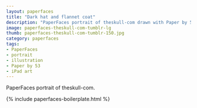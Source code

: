 ```yaml
---
layout: paperfaces
title: "Dark hat and flannet coat"
description: "PaperFaces portrait of theskull-com drawn with Paper by 53 on an iPad."
image: paperfaces-theskull-com-tumblr-lg
thumb: paperfaces-theskull-com-tumblr-150.jpg
category: paperfaces
tags: 
- PaperFaces
- portrait
- illustration
- Paper by 53
- iPad art
---
```


PaperFaces portrait of theskull-com.

{% include paperfaces-boilerplate.html %}